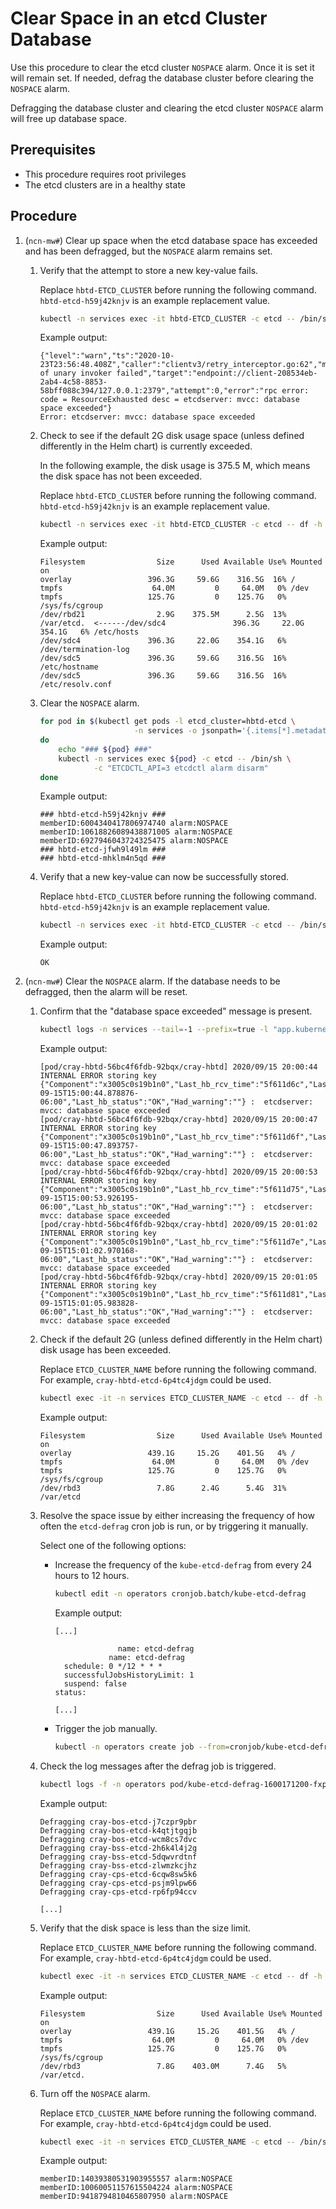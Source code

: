 # Clear Space in an etcd Cluster Database

Use this procedure to clear the etcd cluster `NOSPACE` alarm. Once it is set it will remain set. If needed, defrag the database cluster before clearing the `NOSPACE` alarm.

Defragging the database cluster and clearing the etcd cluster `NOSPACE` alarm will free up database space.

## Prerequisites

- This procedure requires root privileges
- The etcd clusters are in a healthy state

## Procedure

1. (`ncn-mw#`) Clear up space when the etcd database space has exceeded and has been defragged, but the `NOSPACE` alarm remains set.

    1. Verify that the attempt to store a new key-value fails.

        Replace `hbtd-ETCD_CLUSTER` before running the following command.
        `hbtd-etcd-h59j42knjv` is an example replacement value.

        ```bash
        kubectl -n services exec -it hbtd-ETCD_CLUSTER -c etcd -- /bin/sh -c "ETCDCTL_API=3 etcdctl put foo bar"
        ```

        Example output:

        ```text
        {"level":"warn","ts":"2020-10-23T23:56:48.408Z","caller":"clientv3/retry_interceptor.go:62","msg":"retrying of unary invoker failed","target":"endpoint://client-208534eb-2ab4-4c58-8853-58bff088c394/127.0.0.1:2379","attempt":0,"error":"rpc error: code = ResourceExhausted desc = etcdserver: mvcc: database space exceeded"}
        Error: etcdserver: mvcc: database space exceeded
        ```

    1. Check to see if the default 2G disk usage space \(unless defined differently in the Helm chart\) is currently exceeded.

        In the following example, the disk usage is 375.5 M, which means the disk space has not been exceeded.

        Replace `hbtd-ETCD_CLUSTER` before running the following command.
        `hbtd-etcd-h59j42knjv` is an example replacement value.

        ```bash
        kubectl -n services exec -it hbtd-ETCD_CLUSTER -c etcd -- df -h
        ```

        Example output:

        ```text
        Filesystem                Size      Used Available Use% Mounted on
        overlay                 396.3G     59.6G    316.5G  16% /
        tmpfs                    64.0M         0     64.0M   0% /dev
        tmpfs                   125.7G         0    125.7G   0% /sys/fs/cgroup
        /dev/rbd21                2.9G    375.5M      2.5G  13% /var/etcd.  <------/dev/sdc4               396.3G     22.0G    354.1G   6% /etc/hosts
        /dev/sdc4               396.3G     22.0G    354.1G   6% /dev/termination-log
        /dev/sdc5               396.3G     59.6G    316.5G  16% /etc/hostname
        /dev/sdc5               396.3G     59.6G    316.5G  16% /etc/resolv.conf
        ```

    1. Clear the `NOSPACE` alarm.

        ```bash
        for pod in $(kubectl get pods -l etcd_cluster=hbtd-etcd \
                             -n services -o jsonpath='{.items[*].metadata.name}')
        do
            echo "### ${pod} ###"
            kubectl -n services exec ${pod} -c etcd -- /bin/sh \
                    -c "ETCDCTL_API=3 etcdctl alarm disarm"
        done
        ```

        Example output:

        ```text
        ### hbtd-etcd-h59j42knjv ###
        memberID:6004340417806974740 alarm:NOSPACE
        memberID:10618826089438871005 alarm:NOSPACE
        memberID:6927946043724325475 alarm:NOSPACE
        ### hbtd-etcd-jfwh9l49lm ###
        ### hbtd-etcd-mhklm4n5qd ###
        ```

    1. Verify that a new key-value can now be successfully stored.

        Replace `hbtd-ETCD_CLUSTER` before running the following command.
        `hbtd-etcd-h59j42knjv` is an example replacement value.

        ```bash
        kubectl -n services exec -it hbtd-ETCD_CLUSTER -c etcd -- /bin/sh -c "ETCDCTL_API=3 etcdctl put foo bar"
        ```

        Example output:

        ```text
        OK
        ```

1. (`ncn-mw#`) Clear the `NOSPACE` alarm. If the database needs to be defragged, then the alarm will be reset.

    1. Confirm that the "database space exceeded" message is present.

        ```bash
        kubectl logs -n services --tail=-1 --prefix=true -l "app.kubernetes.io/name=cray-hbtd" -c cray-hbtd | grep "x3005c0s19b1n0"
        ```

        Example output:

        ```text
        [pod/cray-hbtd-56bc4f6fdb-92bqx/cray-hbtd] 2020/09/15 20:00:44 INTERNAL ERROR storing key  {"Component":"x3005c0s19b1n0","Last_hb_rcv_time":"5f611d6c","Last_hb_timestamp":"2020-09-15T15:00:44.878876-06:00","Last_hb_status":"OK","Had_warning":""} :  etcdserver: mvcc: database space exceeded
        [pod/cray-hbtd-56bc4f6fdb-92bqx/cray-hbtd] 2020/09/15 20:00:47 INTERNAL ERROR storing key  {"Component":"x3005c0s19b1n0","Last_hb_rcv_time":"5f611d6f","Last_hb_timestamp":"2020-09-15T15:00:47.893757-06:00","Last_hb_status":"OK","Had_warning":""} :  etcdserver: mvcc: database space exceeded
        [pod/cray-hbtd-56bc4f6fdb-92bqx/cray-hbtd] 2020/09/15 20:00:53 INTERNAL ERROR storing key  {"Component":"x3005c0s19b1n0","Last_hb_rcv_time":"5f611d75","Last_hb_timestamp":"2020-09-15T15:00:53.926195-06:00","Last_hb_status":"OK","Had_warning":""} :  etcdserver: mvcc: database space exceeded
        [pod/cray-hbtd-56bc4f6fdb-92bqx/cray-hbtd] 2020/09/15 20:01:02 INTERNAL ERROR storing key  {"Component":"x3005c0s19b1n0","Last_hb_rcv_time":"5f611d7e","Last_hb_timestamp":"2020-09-15T15:01:02.970168-06:00","Last_hb_status":"OK","Had_warning":""} :  etcdserver: mvcc: database space exceeded
        [pod/cray-hbtd-56bc4f6fdb-92bqx/cray-hbtd] 2020/09/15 20:01:05 INTERNAL ERROR storing key  {"Component":"x3005c0s19b1n0","Last_hb_rcv_time":"5f611d81","Last_hb_timestamp":"2020-09-15T15:01:05.983828-06:00","Last_hb_status":"OK","Had_warning":""} :  etcdserver: mvcc: database space exceeded
        ```

    1. Check if the default 2G \(unless defined differently in the Helm chart\) disk usage has been exceeded.

        Replace `ETCD_CLUSTER_NAME` before running the following command.
        For example, `cray-hbtd-etcd-6p4tc4jdgm` could be used.

        ```bash
        kubectl exec -it -n services ETCD_CLUSTER_NAME -c etcd -- df -h
        ```

        Example output:

        ```text
        Filesystem                Size      Used Available Use% Mounted on
        overlay                 439.1G     15.2G    401.5G   4% /
        tmpfs                    64.0M         0     64.0M   0% /dev
        tmpfs                   125.7G         0    125.7G   0% /sys/fs/cgroup
        /dev/rbd3                 7.8G      2.4G      5.4G  31% /var/etcd
        ```

    1. Resolve the space issue by either increasing the frequency of how often the `etcd-defrag` cron job is run, or by triggering it manually.

        Select one of the following options:

        - Increase the frequency of the `kube-etcd-defrag` from every 24 hours to 12 hours.

            ```bash
            kubectl edit -n operators cronjob.batch/kube-etcd-defrag
            ```

            Example output:

            ```text
            [...]

                          name: etcd-defrag
                        name: etcd-defrag
              schedule: 0 */12 * * *
              successfulJobsHistoryLimit: 1
              suspend: false
            status:

            [...]
            ```

        - Trigger the job manually.

            ```bash
            kubectl -n operators create job --from=cronjob/kube-etcd-defrag kube-etcd-defrag
            ```

    1. Check the log messages after the defrag job is triggered.

        ```bash
        kubectl logs -f -n operators pod/kube-etcd-defrag-1600171200-fxpn7
        ```

        Example output:

        ```text
        Defragging cray-bos-etcd-j7czpr9pbr
        Defragging cray-bos-etcd-k4qtjtgqjb
        Defragging cray-bos-etcd-wcm8cs7dvc
        Defragging cray-bss-etcd-2h6k4l4j2g
        Defragging cray-bss-etcd-5dqwvrdtnf
        Defragging cray-bss-etcd-zlwmzkcjhz
        Defragging cray-cps-etcd-6cqw8sw5k6
        Defragging cray-cps-etcd-psjm9lpw66
        Defragging cray-cps-etcd-rp6fp94ccv

        [...]
        ```

    1. Verify that the disk space is less than the size limit.

        Replace `ETCD_CLUSTER_NAME` before running the following command.
        For example, `cray-hbtd-etcd-6p4tc4jdgm` could be used.

        ```bash
        kubectl exec -it -n services ETCD_CLUSTER_NAME -c etcd -- df -h
        ```

        Example output:

        ```text
        Filesystem                Size      Used Available Use% Mounted on
        overlay                 439.1G     15.2G    401.5G   4% /
        tmpfs                    64.0M         0     64.0M   0% /dev
        tmpfs                   125.7G         0    125.7G   0% /sys/fs/cgroup
        /dev/rbd3                 7.8G    403.0M      7.4G   5% /var/etcd.
        ```

    1. Turn off the `NOSPACE` alarm.

        Replace `ETCD_CLUSTER_NAME` before running the following command.
        For example, `cray-hbtd-etcd-6p4tc4jdgm` could be used.

        ```bash
        kubectl exec -it -n services ETCD_CLUSTER_NAME -c etcd -- /bin/sh -c "ETCDCTL_API=3 etcdctl alarm disarm"
        ```

        Example output:

        ```text
        memberID:14039380531903955557 alarm:NOSPACE
        memberID:10060051157615504224 alarm:NOSPACE
        memberID:9418794810465807950 alarm:NOSPACE
        ```
